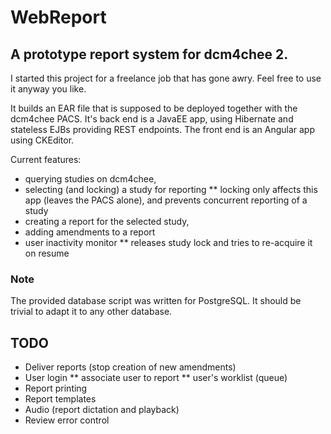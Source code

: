 # WebReport
## A prototype report system for dcm4chee 2. 
I started this project for a freelance job that has gone awry. Feel free to use it anyway you like. 

It builds an EAR file that is supposed to be deployed together with the dcm4chee PACS. It's back end is a JavaEE app, using Hibernate and stateless EJBs providing REST endpoints. The front end is an Angular app using CKEditor.

Current features:
* querying studies on dcm4chee,
* selecting (and locking) a study for reporting
** locking only affects this app (leaves the PACS alone), and prevents concurrent reporting of a study   
* creating a report for the selected study,
* adding amendments to a report
* user inactivity monitor
** releases study lock and tries to re-acquire it on resume

### Note
The provided database script was written for PostgreSQL. It should be trivial to adapt it to any other database.

## TODO
* Deliver reports (stop creation of new amendments)
* User login
** associate user to report
** user's worklist (queue)
* Report printing
* Report templates
* Audio (report dictation and playback) 
* Review error control